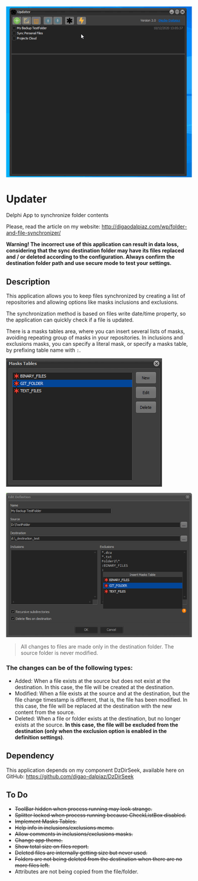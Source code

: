 ![Preview](images/preview.gif)

# Updater
Delphi App to synchronize folder contents

Please, read the article on my website: http://digaodalpiaz.com/wp/folder-and-file-synchronizer/

**Warning! The incorrect use of this application can result in data loss, considering that the sync destination folder may have its files replaced and / or deleted according to the configuration. Always confirm the destination folder path and use secure mode to test your settings.**

## Description

This application allows you to keep files synchronized by creating a list of repositories and allowing options like masks inclusions and exclusions.

The synchronization method is based on files write date/time property, so the application can quickly check if a file is updated.

There is a masks tables area, where you can insert several lists of masks, avoiding repeating group of masks in your repositories. In inclusions and exclusions masks, you can specify a literal mask, or specify a masks table, by prefixing table name with `:`.

![Masks Tables](images/masks_tables.png)

![Edit Definition](images/edit_definition.png)

> All changes to files are made only in the destination folder. The source folder is never modified.

### The changes can be of the following types:
- Added: When a file exists at the source but does not exist at the destination. In this case, the file will be created at the destination.
- Modified: When a file exists at the source and at the destination, but the file change timestamp is different, that is, the file has been modified. In this case, the file will be replaced at the destination with the new content from the source.
- Deleted: When a file or folder exists at the destination, but no longer exists at the source. **In this case, the file will be excluded from the destination (only when the exclusion option is enabled in the definition settings)**.

## Dependency

This application depends on my component DzDirSeek, available here on GitHub: https://github.com/digao-dalpiaz/DzDirSeek

## To Do

- ~~ToolBar hidden when process running may look strange.~~
- ~~Splitter locked when process running because CheckListBox disabled.~~
- ~~Implement Masks Tables.~~
- ~~Help info in inclusions/exclusions memo.~~
- ~~Allow comments in inclusions/exclusions masks.~~
- ~~Change app theme.~~
- ~~Show total size on files report.~~
- ~~Deleted files are internally getting size but never used.~~
- ~~Folders are not being deleted from the destination when there are no more files left.~~
- Attributes are not being copied from the file/folder.
